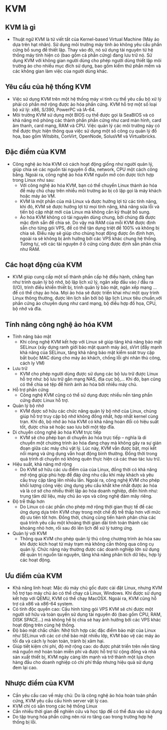 # KVM
## KVM là gì
- Thuật ngữ KVM là từ viết tắt của Kernel-based Virtual Machine (Máy ảo dựa trên hạt nhân). Sử dụng môi trường máy tính ảo không yêu cầu phần cứng bổ sung để thiết lập. Thay vào đó, nó sử dụng tài nguyên từ hệ thống máy tính hiện có (bao gồm cả phần cứng) đang lưu trữ nó. Sử dụng KVM với không gian người dùng cho phép người dùng thiết lập môi trường ảo cho nhiều mục đích sử dụng, bao gồm kiểm thử phần mềm và các không gian làm việc của người dùng khác.

## Yêu cầu của hệ thống KVM

- Việc sử dụng KVM trên một hệ thống máy vi tính cụ thể yêu cầu bộ xử lý phải có phần mở rộng được ảo hóa phần cứng. KVM hỗ trợ một số loại bộ xử lý: x86, S/390, PowerPC và IA-64. 
- Môi trường KVM sử dụng một BIOS cụ thể được gọi là SeaBIOS và có khả năng mô phỏng các thành phần phần cứng như card màn hình, card âm thanh, card mạng, RAM và CPU. Việc quản lý các môi trường này có thể được thực hiện thông qua việc sử dụng một số công cụ quản lý đồ họa, bao gồm Witsbits, ConVirt, OpenNode, SolusVM và Virtualbricks.

## Đặc điểm của KVM
- Công nghệ ảo hóa KVM có cách hoạt động giống như người quản lý, giúp chia sẻ các nguồn tài nguyên ổ đĩa, network, CPU một cách công bằng. Ngoài ra, công nghệ ảo hóa KVM nguồn mở còn được tích hợp trong Linux như sau: 
    + Với công nghệ ảo hóa KVM, bạn có thể chuyển Linux thành ảo hóa để máy chủ chạy trên nhiều môi trường ảo bị cô lập gọi là máy khách hoặc máy ảo VM. 
    + KVM là một phần của mã Linux và được hưởng lợi từ các tính năng, khi đó, KVM sẽ được hưởng lợi từ mọi tính năng, khả năng sửa lỗi và tiến bộ cập nhật mới của Linux mà không cần kỹ thuật bổ sung. 
    + Ảo hóa KVM không có tài nguyên dùng chung, bởi chúng đã được mặc định sẵn để chia sẻ. Do vậy mà RAM của mỗi KVM được định sẵn cho từng gói VPS, để có thể tận dụng triệt để 100% và không bị chia sẻ. Điều này sẽ giúp cho chúng hoạt động được ổn định hơn, ngoài ra sẽ không bị ảnh hưởng bởi các VPS khác chung hệ thống. Tương tự, với các tài nguyên ở ổ cứng cũng được định sẵn phân chia như RAM.
## Các hoạt động của KVM

- KVM giúp cung cấp một số thành phần cấp hệ điều hành, chẳng hạn như trình quản lý bộ nhớ, bộ lập lịch xử lý, ngăn xếp đầu vào / đầu ra (I/O), trình điều khiển thiết bị, trình quản lý bảo mật, ngăn xếp mạng … để có thể chạy ảo hóa. Mọi ảo hóa sẽ được triển khai như một quy trình Linux thông thường, được lên lịch sẵn bởi bộ lập lịch Linux tiêu chuẩn,với phần cứng ảo chuyên dụng như card mạng, bộ điều hợp đồ họa, CPU, bộ nhớ và đĩa.

## Tính năng công nghệ ảo hóa KVM

- Tính năng bảo mật 
    + Khi công nghệ KVM kết hợp với Linux sẽ giúp tăng khả năng bảo mật SELinux (xây dựng ranh giới bảo mật quanh máy ảo), sVirt (đẩy mạnh khả năng của SELinux, tăng khả năng bảo mật kiểm soát truy cập bắt buộc MAC dùng cho máy ảo khách, chống lỗi ghi nhãn thủ công, cách ly VM) 
- Lưu trữ 
    + KVM cho phép người dùng được sử dụng các bộ lưu trữ được Linux hỗ trợ như: bộ lưu trữ gắn mạng NAS, địa cục bộ,… Khi đó, bạn cũng có thể chia sẻ tệp để hình ảnh ảo hóa bởi nhiều máy chủ. 
- Hỗ trợ phần cứng 
    + Công nghệ KVM cũng có thể sử dụng được nhiều nền tảng phần cứng được Linux hỗ trợ. 
- Quản lý bộ nhớ 
    + KVM được sở hữu các chức năng quản lý bộ nhớ của Linux, chúng giúp hỗ trợ truy cập bộ nhớ không đồng nhất, hợp nhất kernel cùng tran. Khi đó, bộ nhớ ảo hóa KVM có khả năng hoán đổi có hiệu suất tốt, được chia sẻ hoặc sao lưu bởi một tệp đĩa. 
- Di chuyển công nghệ ảo hóa KVM trực tiếp 
    + KVM sẽ cho phép bạn di chuyển ảo hóa trực tiếp – nghĩa là di chuyển một chương trình ảo hóa đang chạy mà không gây ra sự gián đoạn giữa các máy chủ vật lý. Lúc này, KVM vẫn được bật, mọi kết nối mạng và ứng dụng vẫn hoạt động bình thường. Đồng thời trong quá trình di chuyển nó không quên thực hiện cả các thao tác lưu trữ. 
- Hiệu suất, khả năng mở rộng 
    + Do KVM sở hữu các ưu điểm của của Linux, đồng thời có khả năng mở rộng giúp phù hợp để đáp ứng nhu cầu khi máy khách và yêu cầu truy cập tăng lên nhiều lần. Ngoài ra, công nghệ KVM cho phép khối lượng công việc ứng dụng yêu cầu khắt khe nhất được ảo hóa và là cơ sở cho nhiều thiết lập ảo hóa doanh nghiệp, điển hình như: trung tâm dữ liệu, máy chủ ảo vps và công nghệ đám mây riêng. 
- Độ trễ thấp hơn 
    + Do Linux có các phần cho phép mở rộng thời gian thực tế để các ứng dụng dựa trên KVM chạy trong một chế độ trễ thấp hơn với mức độ ưu tiên tốt hơn. Đồng thời, chúng cũng tiến hành phân chia các quá trình yêu cầu một khoảng thời gian dài tính toán thành các khoảng nhỏ hơn, rồi sau đó lên lịch để xử lý tương ứng.
- Quản lý với KVM 
    + Thông qua KVM cho phép quản lý thủ công chương trình ảo hóa sau khi được kích hoạt từ máy trạm mà không cần thông qua công cụ quản lý. Chức năng này thường được các doanh nghiệp lớn sử dụng để quản trị nguồn tài nguyên, tăng khả năng phân tích dữ liệu, hợp lý các hoạt động.

## Ưu điểm của KVM 
- Khả năng linh hoạt: Mặc dù máy chủ gốc được cài đặt Linux, nhưng KVM hỗ trợ tạo máy chủ ảo có thể chạy cả Linux, Windows. Khi được sử dụng kết hợp với QEMU, KVM có thể chạy MacOSX. Ngoài ra, KVM cũng hỗ trợ cả x86 và x86-64 system. 
- Có tính độc quyền cao: Cấu hình từng gói VPS KVM sẽ chỉ được một người sở hữu và toàn quyền sử dụng tài nguyên đó (bao gồm CPU, RAM, DISK SPACE…) mà không hề bị chia sẻ hay ảnh hưởng bởi các VPS khác hoạt động trên cùng hệ thống. 
- Độ bảo mật chắc chắn: Nhờ tích hợp các đặc điểm bảo mật của Linux như SELinux với các cơ chế bảo mật nhiều lớp, KVM bảo vệ các máy ảo tối đa và cách ly hoàn toàn, tránh bị xâm hại. 
- Giúp tiết kiệm chi phí, độ mở rộng cao: do được phát triển trên nền tảng mã nguồn mở hoàn toàn miễn phí và được hỗ trợ từ cộng đồng và nhà sản xuất thiết bị, KVM ngày càng lớn mạnh và trở thành một lựa chọn hàng đầu cho doanh nghiệp có chi phí thấp nhưng hiệu quả sử dụng đem lại cao. 
## Nhược điểm của KVM 
- Cần yêu cầu cao về máy chủ: Do là công nghệ ảo hóa hoàn toàn phần cứng, KVM yêu cầu cấu hình server vật lý cao. 
- KVM chỉ có sẵn trong các hệ thống Linux 
- Cần nhiều thời gian để nghiên cứu và học tập để có thể đưa vào sử dụng 
- Do tập trung hóa phần cứng nên rủi ro tăng cao trong trường hợp hệ thống bị lỗi.

